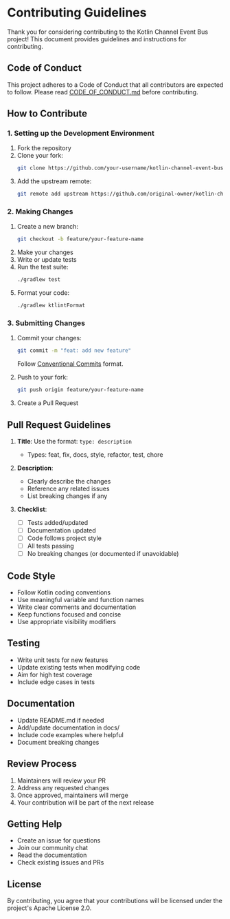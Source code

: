 # Contributing Guidelines

Thank you for considering contributing to the Kotlin Channel Event Bus project! This document provides guidelines and instructions for contributing.

## Code of Conduct

This project adheres to a Code of Conduct that all contributors are expected to follow. Please read [CODE_OF_CONDUCT.md](CODE_OF_CONDUCT.md) before contributing.

## How to Contribute

### 1. Setting up the Development Environment

1. Fork the repository
2. Clone your fork:
   ```bash
   git clone https://github.com/your-username/kotlin-channel-event-bus.git
   ```
3. Add the upstream remote:
   ```bash
   git remote add upstream https://github.com/original-owner/kotlin-channel-event-bus.git
   ```

### 2. Making Changes

1. Create a new branch:
   ```bash
   git checkout -b feature/your-feature-name
   ```
2. Make your changes
3. Write or update tests
4. Run the test suite:
   ```bash
   ./gradlew test
   ```
5. Format your code:
   ```bash
   ./gradlew ktlintFormat
   ```

### 3. Submitting Changes

1. Commit your changes:
   ```bash
   git commit -m "feat: add new feature"
   ```
   Follow [Conventional Commits](https://www.conventionalcommits.org/) format.

2. Push to your fork:
   ```bash
   git push origin feature/your-feature-name
   ```

3. Create a Pull Request

## Pull Request Guidelines

1. **Title**: Use the format: `type: description`
   - Types: feat, fix, docs, style, refactor, test, chore

2. **Description**:
   - Clearly describe the changes
   - Reference any related issues
   - List breaking changes if any

3. **Checklist**:
   - [ ] Tests added/updated
   - [ ] Documentation updated
   - [ ] Code follows project style
   - [ ] All tests passing
   - [ ] No breaking changes (or documented if unavoidable)

## Code Style

- Follow Kotlin coding conventions
- Use meaningful variable and function names
- Write clear comments and documentation
- Keep functions focused and concise
- Use appropriate visibility modifiers

## Testing

- Write unit tests for new features
- Update existing tests when modifying code
- Aim for high test coverage
- Include edge cases in tests

## Documentation

- Update README.md if needed
- Add/update documentation in docs/
- Include code examples where helpful
- Document breaking changes

## Review Process

1. Maintainers will review your PR
2. Address any requested changes
3. Once approved, maintainers will merge
4. Your contribution will be part of the next release

## Getting Help

- Create an issue for questions
- Join our community chat
- Read the documentation
- Check existing issues and PRs

## License

By contributing, you agree that your contributions will be licensed under the project's Apache License 2.0. 